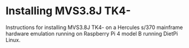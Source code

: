 # Installing MVS3.8J TK4-
Instructions for installing MVS3.8J TK4- on a Hercules s/370 mainframe hardware emulation running on Raspberry Pi 4 model B running DietPi Linux.

